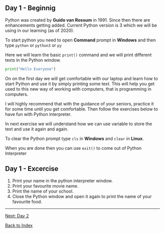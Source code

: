 ## Day 1 - Beginnig 
Python was created by **Guido van Rossum** in 1991. Since then there are enhancements getting added. Current Python version is 3 which we will be using in our learning (as of 2020).

To start python you need to open **Command** prompt in **Windows** and then type ```python``` or ```python3``` or ```py```

Here we will learn the basic ```print()``` command and we will print different texts in the Python window.

```python
print("Hello Everyone")
```
On on the first day we will get comfortable with our laptop and learn how to start Python and use it by simply printing some text. This will help you get used to this new way of working with computers, that is programming in computers.

I will highly recommend that with the guidance of your seniors, practice it for some time until you get comfortable. Then follow the exercises below to have fun with Python interpreter.

In next exercise we will understand how we can use variable to store the text and use it again and again.

To clear the Python prompt type `cls` in **Windows** and `clear` in **Linux**.

When you are done then you can use ```exit()``` to come out of Python Interpreter

## Day 1 - Excercise
1. Print your name in the python interpreter window.
2. Print your favourite movie name.
1. Print the name of your school.
3. Close the Python window and open it again to print the name of your favourite food.

---
[Next: Day 2](02-day02.md) 

[Back to Index](index.md)   